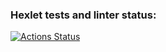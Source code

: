 ### Hexlet tests and linter status:
[![Actions Status](https://github.com/nurtilek02/frontend-project-46/workflows/hexlet-check/badge.svg)](https://github.com/nurtilek02/frontend-project-46/actions)